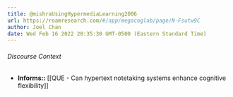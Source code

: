 ```yaml
---
title: @mishraUsingHypermediaLearning2006
url: https://roamresearch.com/#/app/megacoglab/page/N-Fsutw9C
author: Joel Chan
date: Wed Feb 16 2022 20:35:30 GMT-0500 (Eastern Standard Time)
---
```




###### Discourse Context

- **Informs::** [[QUE - Can hypertext notetaking systems enhance cognitive flexibility]]
